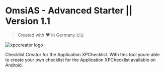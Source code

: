 # OmsiAS - Advanced Starter  || Version 1.1

> Created with :heart: in Germany :de:

![xpccreator logo](https://imgur.com/fBL5WBJ)

Checklist Creator for the Application XPChecklist. With this tool youre able to create your own checklist for the Application XPChecklist available on Android.
